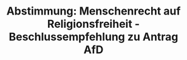 ---
abstimmung:
  abstimmung: 3
  bundestagssitzung: 59
  legislaturperiode: 19
categories:
- Todo
data:
- title: Abstimmungsergebnis 20181019_3-data.pdf
  url: /res/2021-btw/abstimmungsergebnisse/20181019_3-data.pdf
- title: Abstimmungsergebnis 20181019_3_xls-data.xls
  url: /res/2021-btw/abstimmungsergebnisse/20181019_3_xls-data.xls
- title: Abstimmungsergebnis 20181019_3_xls-datacsv
  url: /res/2021-btw/abstimmungsergebnisse/csv/20181019_3_xls-datacsv
ergebnis:
  afd:
    enthaltung: 0
    gesamt: 92
    ja: 0
    nein: 79
    nichtabgegeben: 13
    ungueltig: 0
  bü90/gr:
    enthaltung: 0
    gesamt: 67
    ja: 60
    nein: 0
    nichtabgegeben: 7
    ungueltig: 0
  cdu/csu:
    enthaltung: 0
    gesamt: 246
    ja: 209
    nein: 1
    nichtabgegeben: 36
    ungueltig: 0
  die linke.:
    enthaltung: 0
    gesamt: 69
    ja: 59
    nein: 0
    nichtabgegeben: 10
    ungueltig: 0
  fdp:
    enthaltung: 0
    gesamt: 80
    ja: 69
    nein: 0
    nichtabgegeben: 11
    ungueltig: 0
  file: 20181019_3_xls-data.xls
  fraktionslos:
    enthaltung: 0
    gesamt: 2
    ja: 0
    nein: 0
    nichtabgegeben: 2
    ungueltig: 0
  spd:
    enthaltung: 0
    gesamt: 153
    ja: 122
    nein: 0
    nichtabgegeben: 31
    ungueltig: 0
layout: abstimmung
links:
- title: Link zu bundestag.de
  url: https://www.bundestag.de/parlament/plenum/abstimmung/abstimmung?id=546
preview: 'Deutscher Bundestag


  59. Sitzung des Deutschen Bundestages

  am Freitag, 19. Oktober 2018


  Endgültiges Ergebnis der Namentlichen Abstimmung Nr. 3


  Beschlussempfehlung des Ausschusses für Menschenrechte und humanitäre Hilfe (17.

  Ausschuss)

  zu dem Antrag der Abgeordneten Jürgen Braun, Dr. Anton Friesen, Verena Hartmann,

  weiterer Abgeordneter und der Fraktion der AfD

  Christenverfolgung stoppen und sanktionieren

  Drucksachen 19/1698 und 19/5115'
tags:
- Todo
title: 'Abstimmung: Menschenrecht auf Religionsfreiheit - Beschlussempfehlung zu Antrag
  AfD'
---
